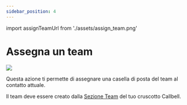 ```yaml
---
sidebar_position: 4
---
```


import assignTeamUrl from './assets/assign_team.png'

# Assegna un team
<img src={assignTeamUrl} width={180} />

Questa azione ti permette di assegnare una casella di posta del team al contatto attuale.

Il team deve essere creato dalla [Sezione Team](https://dash.callbell.eu/settings/teams) del tuo cruscotto Callbell.